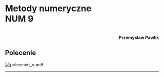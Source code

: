 # **Metody numeryczne** <br/> **NUM 9**
<br>
<div style="text-align: right"><b>Przemysław Pawlik</b></div>

## **Polecenie**

![polecenie_num9](https://user-images.githubusercontent.com/33027221/157860123-647b8dc3-fac6-4274-9351-38e5a0568159.png)

----------
<br>

